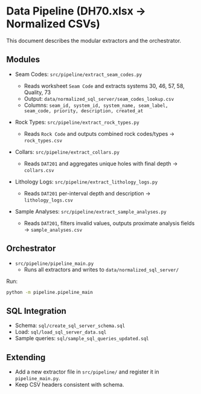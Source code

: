 # Data Pipeline (DH70.xlsx → Normalized CSVs)

This document describes the modular extractors and the orchestrator.

## Modules

- Seam Codes: `src/pipeline/extract_seam_codes.py`
  - Reads worksheet `Seam Code` and extracts systems 30, 46, 57, 58, Quality, 73
  - Output: `data/normalized_sql_server/seam_codes_lookup.csv`
  - Columns: `seam_id, system_id, system_name, seam_label, seam_code, priority, description, created_at`

- Rock Types: `src/pipeline/extract_rock_types.py`
  - Reads `Rock Code` and outputs combined rock codes/types → `rock_types.csv`

- Collars: `src/pipeline/extract_collars.py`
  - Reads `DAT201` and aggregates unique holes with final depth → `collars.csv`

- Lithology Logs: `src/pipeline/extract_lithology_logs.py`
  - Reads `DAT201` per-interval depth and description → `lithology_logs.csv`

- Sample Analyses: `src/pipeline/extract_sample_analyses.py`
  - Reads `DAT201`, filters invalid values, outputs proximate analysis fields → `sample_analyses.csv`

## Orchestrator

- `src/pipeline/pipeline_main.py`
  - Runs all extractors and writes to `data/normalized_sql_server/`

Run:
```bash
python -m pipeline.pipeline_main
```

## SQL Integration

- Schema: `sql/create_sql_server_schema.sql`
- Load: `sql/load_sql_server_data.sql`
- Sample queries: `sql/sample_sql_queries_updated.sql`

## Extending

- Add a new extractor file in `src/pipeline/` and register it in `pipeline_main.py`.
- Keep CSV headers consistent with schema.

